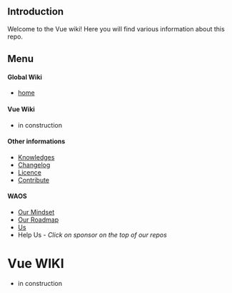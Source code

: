 ## Introduction

Welcome to the Vue wiki! Here you will find various information about this repo.

## Menu

#### Global Wiki

* [home](https://github.com/weareopensource/weareopensource.github.io/wiki)

#### Vue Wiki

- in construction

#### Other informations

* [Knowledges](https://github.com/weareopensource/weareopensource.github.io/wiki/Knowledges-JS)
* [Changelog](https://github.com/weareopensource/Vue/blob/master/CHANGELOG.md)
* [Licence](https://github.com/weareopensource/Vue/blob/master/LICENSE.md)
* [Contribute](https://github.com/weareopensource/weareopensource.github.io/blob/master/CONTRIBUTE.md)

#### WAOS

* [Our Mindset](https://weareopensource.me/introduction/)
* [Our Roadmap](https://github.com/weareopensource/weareopensource.github.io/projects)
* [Us](https://github.com/weareopensource/weareopensource.github.io/wiki/Us)
* Help Us - *Click on sponsor on the top of our repos*

# Vue WIKI

- in construction
